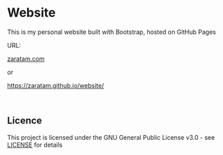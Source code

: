 # Website

This is my personal website built with Bootstrap, hosted on GitHub Pages

URL:

[zaratam.com](zaratam.com)

or

https://zaratam.github.io/website/

<br>

## Licence

This project is licensed under the GNU General Public License v3.0 - see [LICENSE](https://github.com/ZaraTam/website/commit/ac47b4d56f48db1c4d5ad6d4d42f67b68c10de99) for details
